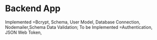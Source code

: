 # Backend App

Implemented =Bcrypt, Schema, User Model, Database Connection, Nodemailer,Schema Data Validation;
To be Implemented =Authentication, JSON Web Token,
